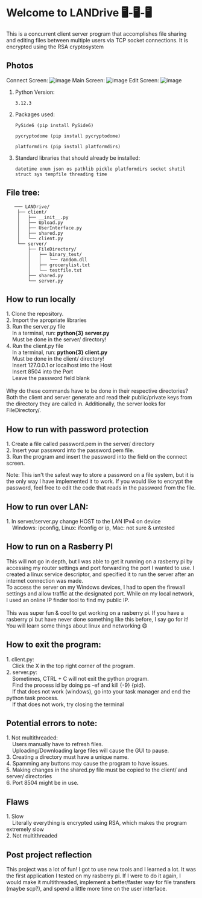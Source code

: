 # Welcome to LANDrive 🖥-🖥-🖥

This is a concurrent client server program that accomplishes file sharing and editing files between multiple users via TCP socket connections. It is encrypted using the RSA cryptosystem

## Photos
Connect Screen:
![image](https://github.com/user-attachments/assets/968ccbfc-4837-429a-a101-cf3efcef3d35)
Main Screen:
![image](https://github.com/elijahxz/LANDrive/assets/98658210/5064f7ba-19ac-4096-b63e-cb7af87b0372)
Edit Screen:
![image](https://github.com/elijahxz/LANDrive/assets/98658210/53ff63a5-4c38-4982-a216-7aafb9c402c6)

        
1. Python Version:

   `3.12.3`

2. Packages used: 

   `PySide6 (pip install PySide6)`
   
   `pycryptodome (pip install pycryptodome)`
   
   `platformdirs (pip install platformdirs)`

4. Standard libraries that should already be installed:
  
    `datetime
    enum
    json
    os
    pathlib
    pickle
    platformdirs
    socket
    shutil
    struct
    sys
    tempfile
    threading
    time`


## File tree:
```
   ─── LANDrive/
    ├── client/
    │   ├── __init__.py
    │   ├── Upload.py
    │   ├── UserInterface.py
    │   ├── shared.py
    │   └── client.py
    └── server/
        ├── FileDirectory/
        │   ├── binary_test/
        │   │   └── random.dll
        │   ├── grocerylist.txt
        │   └── testfile.txt
        ├── shared.py
        └── server.py
```
## How to run locally
<p>
1. Clone the repository. <br>
2. Import the apropriate libraries <br>
3. Run the server.py file <br>
&nbsp;&nbsp;&nbsp;&nbsp;In a terminal, run: <b>python{3} server.py</b> <br>
&nbsp;&nbsp;&nbsp;&nbsp;Must be done in the server/ directory! <br>
4. Run the client.py file <br>
&nbsp;&nbsp;&nbsp;&nbsp;In a terminal, run: <b>python{3} client.py</b> <br>
&nbsp;&nbsp;&nbsp;&nbsp;Must be done in the client/ directory! <br>
&nbsp;&nbsp;&nbsp;&nbsp;Insert 127.0.0.1 or localhost into the Host <br>
&nbsp;&nbsp;&nbsp;&nbsp;Insert 8504 into the Port <br>
&nbsp;&nbsp;&nbsp;&nbsp;Leave the password field blank <br>
<br>
Why do these commands have to be done in their respective directories? Both the client and server generate and read their public/private keys from the directory they are called in. Additionally, the server looks for FileDirectory/.

</p>

## How to run with password protection
<p>
1. Create a file called password.pem in the server/ directory <br>
2. Insert your password into the password.pem file. <br>
3. Run the program and insert the password into the field on the connect screen. <br>

Note: This isn't the safest way to store a password on a file system, but 
it is the only way I have implemented it to work. If you would like to encrypt the password,
feel free to edit the code that reads in the password from the file. 
</p>

## How to run over LAN:
<p>
1. In server/server.py change HOST to the LAN IPv4 on device<br>
&nbsp;&nbsp;&nbsp;&nbsp;Windows: ipconfig, Linux: ifconfig or ip, Mac: not sure & untested
</p>

## How to run on a Rasberry PI
<p>
This will not go in depth, but I was able to get it running on a rasberry pi by accessing my router settings and port forwarding the port I wanted to use. I created a linux service descriptor, and specified it to run the server after an internet connection was made. 
<br>
To access the server on my Windows devices, I had to open the firewall settings and allow traffic at the designated port. While on my local network, I used an online IP finder tool to find my public IP. 
<br>
<br>
This was super fun & cool to get working on a rasberry pi. If you have a rasberry pi but have never done something like this before, I say go for it! You will learn some things about linux and networking 😄
</p>


## How to exit the program: 
<p>
1. client.py: <br>
&nbsp;&nbsp;&nbsp;&nbsp;Click the X in the top right corner of the program.<br>
2. server.py:<br>
&nbsp;&nbsp;&nbsp;&nbsp;Sometimes, CTRL + C will not exit the python program.<br>
&nbsp;&nbsp;&nbsp;&nbsp;Find the process id by doing ps -ef and kill {-9} {pid}.<br>
&nbsp;&nbsp;&nbsp;&nbsp;If that does not work (windows), go into your task manager and end the python task process.<br>
&nbsp;&nbsp;&nbsp;&nbsp;If that does not work, try closing the terminal<br>
</p>


## Potential errors to note:
<p>
1. Not multithreaded:<br>
&nbsp;&nbsp;&nbsp;&nbsp;Users manually have to refresh files.<br>
&nbsp;&nbsp;&nbsp;&nbsp;Uploading/Downloading large files will cause the GUI to pause. <br>
3. Creating a directory must have a unique name. <br>
4. Spamming any buttons may cause the program to have issues. <br>
5. Making changes in the shared.py file must be copied to the client/ and server/ directories<br>
6. Port 8504 might be in use.
</p>

## Flaws
<p>
1. Slow<br>
&nbsp;&nbsp;&nbsp;&nbsp;Literally everything is encrypted using RSA, which makes the program extremely slow<br>
2. Not multithreaded
</p>



## Post project reflection
<p>
This project was a lot of fun! I got to use new tools and I learned a lot. It was the first application I tested on my rasberry pi. If I were to do it again, I would make it multithreaded, implement a better/faster way for file transfers (maybe scp?), and spend a little more time on the user interface.
</p>


